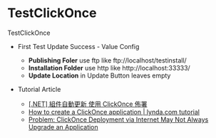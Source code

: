 # TestClickOnce
TestClickOnce

* First Test Update Success - Value Config
  * **Publishing Foler** use ftp like ftp://localhost/testinstall/
  * **Installation Folder** use http like http://localhost:33333/
  * **Update Location** in Update Button leaves empty
  
* Tutorial Article  
  * [[.NET] 組件自動更新 使用 ClickOnce 佈署](https://dotblogs.com.tw/yc421206/archive/2012/03/02/70464.aspx)
  * [How to create a ClickOnce application | lynda.com tutorial](https://www.youtube.com/watch?v=t4BTLdIMYEY)
  * [Problem: ClickOnce Deployment via Internet May Not Always Upgrade an Application](https://www.codeproject.com/Questions/120664/My-ClickOnce-Application-Not-Updating-Why)
